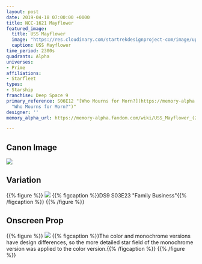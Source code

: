 ```yaml
---
layout: post
date: 2019-04-18 07:00:00 +0000
title: NCC-1621 Mayflower
featured_image:
  title: USS Mayflower
  image: "https://res.cloudinary.com/startrekdesignproject-com/image/upload/v1555630039/USSMayflower.png"
  caption: USS Mayflower
time_period: 2300s
quadrants: Alpha
universes:
- Prime
affiliations:
- Starfleet
types:
- Starship
franchise: Deep Space 9
primary_reference: S06E12 "[Who Mourns for Morn?](https://memory-alpha.fandom.com/wiki/Who_Mourns_for_Morn%3F
  "Who Mourns for Morn?")"
designer: ''
memory_alpha_url: https://memory-alpha.fandom.com/wiki/USS_Mayflower_(24th_century)

---
```

## Canon Image

![](https://res.cloudinary.com/startrekdesignproject-com/image/upload/v1555630039/USSMayflower1.jpg)

## Variation

{{% figure %}}
![](https://res.cloudinary.com/startrekdesignproject-com/image/upload/v1555630039/USSMayflowerVar.jpg)
{{% figcaption %}}DS9 S03E23 "Family Business"{{% /figcaption %}}
{{% /figure %}}

## Onscreen Prop

{{% figure %}}
![](https://res.cloudinary.com/startrekdesignproject-com/image/upload/v1555630039/USSMayflowerProp.jpg)
{{% figcaption %}}The color and monochrome versions have design differences, so the more detailed star field of the monochrome version was applied to the color version.{{% /figcaption %}}
{{% /figure %}}